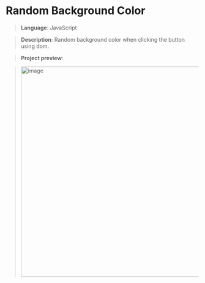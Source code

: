 # Random Background Color

> **Language**: JavaScript

> **Description**: Random background color when clicking the button using dom.

> **Project preview**:

> <img width="548" alt="image" src="https://github.com/user-attachments/assets/62572c54-70ca-4b6b-83fc-500d5b18f368">
